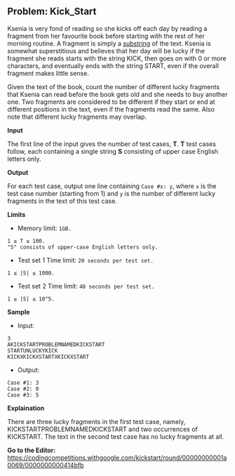 ## Problem: Kick_Start

Ksenia is very fond of reading so she kicks off each day by reading a fragment from her favourite book before starting with the rest of her morning routine. A fragment is simply a [substring](https://en.wikipedia.org/wiki/Substring) of the text. Ksenia is somewhat superstitious and believes that her day will be lucky if the fragment she reads starts with the string KICK, then goes on with 0 or more characters, and eventually ends with the string START, even if the overall fragment makes little sense.

Given the text of the book, count the number of different lucky fragments that Ksenia can read before the book gets old and she needs to buy another one. Two fragments are considered to be different if they start or end at different positions in the text, even if the fragments read the same. Also note that different lucky fragments may overlap.

**Input**

The first line of the input gives the number of test cases, **T**. **T** test cases follow, each containing a single string **S** consisting of upper case English letters only.

**Output**

For each test case, output one line containing `Case #x: y`, where `x` is the test case number (starting from 1) and `y` is the number of different lucky fragments in the text of this test case.

**Limits**

- Memory limit: `1GB.`
```
1 ≤ T ≤ 100.
"S" consists of upper-case English letters only.
```

- Test set 1
Time limit: `20 seconds per test set.`
```
1 ≤ |S| ≤ 1000.
```

- Test set 2
Time limit: `40 seconds per test set.`
```
1 ≤ |S| ≤ 10^5.
```

**Sample**

- Input:
```
3
AKICKSTARTPROBLEMNAMEDKICKSTART
STARTUNLUCKYKICK
KICKXKICKXSTARTXKICKXSTART
```

- Output:
```
Case #1: 3
Case #2: 0
Case #3: 5
```

**Explaination**

There are three lucky fragments in the first test case, namely, KICKSTARTPROBLEMNAMEDKICKSTART and two occurrences of KICKSTART. The text in the second test case has no lucky fragments at all.

**Go to the Editor:** <https://codingcompetitions.withgoogle.com/kickstart/round/00000000001a0069/0000000000414bfb>